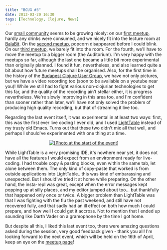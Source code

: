 ```yaml
---
title: "BCUG #3"
date: 2013-03-20 16:30
tags: [Technology, Clojure, News]
---
```


Our [small community][bcug] seems to be growing nicely: on our
[first meetup][first-bcug], hardly any drinks were consumed, and we
nicely fit into the lecture room at [BalaBit][balabit]. On the
[second meetup][second-bcug], popcorn disappeared before I could
blink. On our [third meetup][third-bcug], we barely fit into the
room. For the fourth, we'll have to move the meetup to a bigger room
(the Auditorium). I'm very happy with the meetups so far, although the
last one became a little bit more experimental than originally
planned. I found it fun, nevertheless, and also learned quite a bit
about how future meetups shall be organised. Also, for the first time
in the history of the [Budapest Clojure User Group][bcug], we have not
only pictures, but we have a video recording too (soon to be available
on a youtube near you)! While we still had to fight various
non-clojurian technologies to get this far, and the quality of the
recording ain't stellar either, it is progress nevertheless. We're
slowly improving in this area too, and I'm confident than sooner
rather than later, we'll have not only solved the problem of producing
high quality recording, but that of streaming it live too.

 [first-bcug]: /blog/2013/01/25/bcug-meetup/
 [second-bcug]: http://www.meetup.com/Budapest-Clojure-User-Group/events/102105452/
 [bcug]: http://www.meetup.com/Budapest-Clojure-User-Group/
 [third-bcug]: http://www.meetup.com/Budapest-Clojure-User-Group/events/105482022/
 [balabit]: http://www.balabit.com/
 
<!-- more -->

Regarding the last event itself, it was experimental in at least two
ways: first, this was the first ever live coding I ever did, and I
used [LightTable][lighttable] instead of my trusty old Emacs. Turns
out that these two didn't mix all that well, and perhaps I should've
experimented with one thing at a time.

 [lighttable]: http://lighttable.com/
 
<a href="/assets/asylum/images/posts/bcug-3/bcug-3-1.jpg"
   style="text-align: center; display: block;"><img
src="/assets/asylum/images/posts/bcug-3/bcug-3-1.thumb.jpg"
alt="[Photo at the start of the event]"></a>

While LightTable is a very promising IDE, it's nowhere near yet, it
does not have all the features I would expect from an environment
ready for live-coding. I had trouble copy & pasting blocks, even
within the same tab, let alone between them. The only kind of
copy-paste that worked is from outside applications into
LightTable.. this was kind of embarassing and unexpected. But I
should've tried it at home while preparing. On the other hand, the
insta-repl was great, except when the error messages kept popping up
at silly places, and my editor jumped about too... but thankfully that
happened only once or twice. A bigger problem than LightTable was that
I was fighting with the flu the past weekend, and still have not
recovered fully, and that sadly had an ill effect on both how much I
could prepare, and how well I could get it accross. Not to mention
that I ended up sounding like Darth Vader on a gramophone by the time
I got home.

But despite all this, I liked this last event too, there were amazing
questions asked during the session, very good feedback given - thank
you all! I'm looking forward to the next event, which will be held on
the 16th of April, keep an eye on the [meetup page][bcug]!

 [bcug]: http://www.meetup.com/Budapest-Clojure-User-Group/
